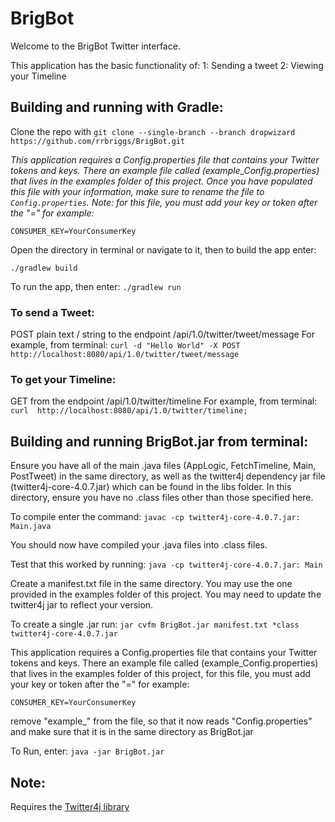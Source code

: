 # BrigBot

Welcome to the BrigBot Twitter interface. 

This application has the basic functionality of:
1: Sending a tweet
2: Viewing your Timeline

## Building and running with Gradle:

Clone the repo with `git clone --single-branch --branch dropwizard https://github.com/rrbriggs/BrigBot.git`

*This application requires a Config.properties file that contains your Twitter tokens and keys.
There an example file called (example_Config.properties) that lives in the examples folder of this project.
Once you have populated this file with your information, make sure to rename the file to `Config.properties`.
Note: for this file, you must add your key or token after the "=" for example:*

`CONSUMER_KEY=YourConsumerKey`

Open the directory in terminal or navigate to it, then to build the app enter:

`./gradlew build`

To run the app, then enter:
`./gradlew run`

### To send a Tweet:
POST plain text / string to the endpoint /api/1.0/twitter/tweet/message
For example, from terminal: `curl -d "Hello World" -X POST http://localhost:8080/api/1.0/twitter/tweet/message`

### To get your Timeline:
GET from the endpoint /api/1.0/twitter/timeline
For example, from terminal: `curl  http://localhost:8080/api/1.0/twitter/timeline;`


## Building and running BrigBot.jar from terminal:

Ensure you have all of the main .java files (AppLogic, FetchTimeline, Main, PostTweet) in the same directory,
as well as the twitter4j dependency jar file (twitter4j-core-4.0.7.jar) which can be found in the libs folder.
In this directory, ensure you have no .class files other than those specified here.

To compile enter the command:
`javac -cp twitter4j-core-4.0.7.jar: Main.java`

You should now have compiled your .java files into .class files.

Test that this worked by running:
`java -cp twitter4j-core-4.0.7.jar: Main`

Create a manifest.txt file in the same directory. You may use the one provided in the examples folder of this project.
You may need to update the twitter4j jar to reflect your version.

To create a single .jar run:
`jar cvfm BrigBot.jar manifest.txt *class twitter4j-core-4.0.7.jar`

This application requires a Config.properties file that contains your Twitter tokens and keys.
There an example file called (example_Config.properties) that lives in the examples folder of this project,
for this file, you must add your key or token after the "=" for example:

`CONSUMER_KEY=YourConsumerKey`

remove "example_" from the file, so that it now reads "Config.properties" and make sure that it is in the same directory
as BrigBot.jar

To Run, enter:
`java -jar BrigBot.jar`

## Note:

Requires the [Twitter4j library](http://twitter4j.org/en/http://twitter4j.org/en/)
